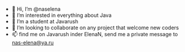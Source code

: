 - 👋 Hi, I’m @naselena
- 👀 I’m interested in everything about Java
- 🌱 I’m a student at Javarush 
- 💞️ I’m looking to collaborate on any project that welcome new coders
- 📫 find me on Javarush inder ElenaN, send me a private message to nas-elena@ya.ru

<!---
naselena/naselena is a ✨ special ✨ repository because its `README.md` (this file) appears on your GitHub profile.
You can click the Preview link to take a look at your changes.
--->
